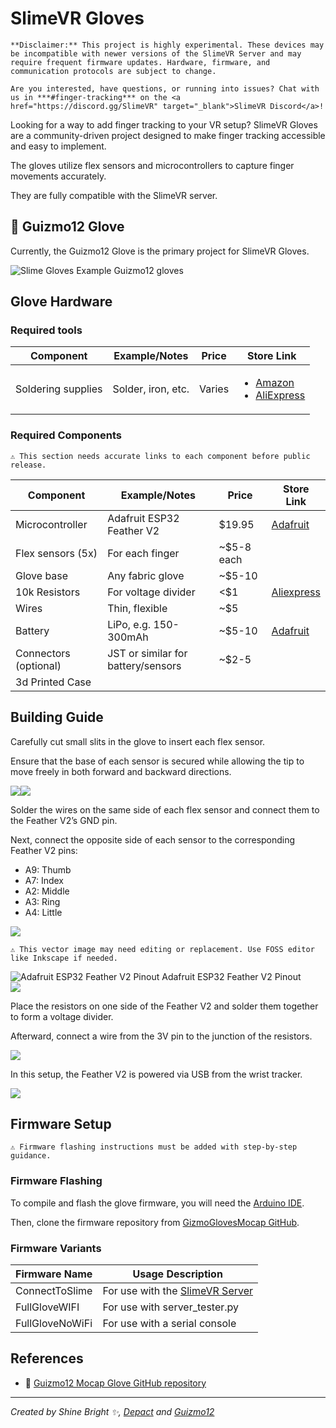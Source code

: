 # SlimeVR Gloves

```admonish warning
**Disclaimer:** This project is highly experimental. These devices may be incompatible with newer versions of the SlimeVR Server and may require frequent firmware updates. Hardware, firmware, and communication protocols are subject to change.
```

```admonish info
Are you interested, have questions, or running into issues? Chat with us in ***#finger-tracking*** on the <a href="https://discord.gg/SlimeVR" target="_blank">SlimeVR Discord</a>!
```

Looking for a way to add finger tracking to your VR setup? SlimeVR Gloves are a community-driven project designed to make finger tracking accessible and easy to implement.

The gloves utilize flex sensors and microcontrollers to capture finger movements accurately.

They are fully compatible with the SlimeVR server.

## 🧤 Guizmo12 Glove
Currently, the Guizmo12 Glove is the primary project for SlimeVR Gloves.

<div class="embeddedVideo">
    <img src="assets/index/img/Guizmo12-glove.webp" alt="Slime Gloves Example" loading="lazy">
  Guizmo12 gloves
</div>

## Glove Hardware

### Required tools

<table>
  <thead>
    <tr>
      <th>Component</th>
      <th>Example/Notes</th>
      <th>Price</th>
      <th>Store Link</th>
    </tr>
  </thead>
  <tbody>
    <tr>
      <td>Soldering supplies</td>
      <td>Solder, iron, etc.</td>
      <td>Varies</td>
      <td>
        <ul>
          <li><a href="https://www.amazon.com/s?k=soldering+kit">Amazon</a></li>
          <li><a href="https://aliexpress.com/w/wholesale-soldering-kit.html?g=y&SearchText=soldering+kit&sortType=total_tranpro_desc">AliExpress</a></li>
        </ul>
      </td>
    </tr>
  </tbody>
</table>

### Required Components

```admonish danger
⚠️ This section needs accurate links to each component before public release.
```

| Component             | Example/Notes                      | Price      | Store Link                                                                                    |
| --------------------- | ---------------------------------- | ---------- | --------------------------------------------------------------------------------------------- |
| Microcontroller       | Adafruit ESP32 Feather V2          | $19.95     | [Adafruit](https://www.adafruit.com/product/5400)                                             |
| Flex sensors (5x)     | For each finger                    | ~$5-8 each |                                                                                               |
| Glove base            | Any fabric glove                   | ~$5-10     |                                                                                               |
| 10k Resistors         | For voltage divider                | <$1        | [Aliexpress](https://pl.aliexpress.com/w/wholesale-10k-resistor.html?spm=a2g0o.home.search.0) |
| Wires                 | Thin, flexible                     | ~$5        |                                                                                               |
| Battery               | LiPo, e.g. 150-300mAh              | ~$5-10     | [Adafruit](https://www.adafruit.com/product/1317)                                             |
| Connectors (optional) | JST or similar for battery/sensors | ~$2-5      |                                                                                               |
| 3d Printed Case       |                                    |            |                                                                                               |

## Building Guide

Carefully cut small slits in the glove to insert each flex sensor.

Ensure that the base of each sensor is secured while allowing the tip to move freely in both forward and backward directions.

<div style="display: flex">
  <img src="assets/index/img/Glove-Building/Glove-FlexSensor-insertion.jpg" loading="lazy" class="small-size-image">
  <img src="assets/index/img/Glove-Building/Glove-FlexSensor-inserted.jpg" loading="lazy" class="small-size-image">
</div>

Solder the wires on the same side of each flex sensor and connect them to the Feather V2’s GND pin.

Next, connect the opposite side of each sensor to the corresponding Feather V2 pins:
- A9: Thumb
- A7: Index
- A2: Middle
- A3: Ring
- A4: Little

<img src="assets/index/img/Glove-Building/flex-sensor-soldering-diagram.webp" loading="lazy" class="big-size-image">


```admonish danger
⚠️ This vector image may need editing or replacement. Use FOSS editor like Inkscape if needed.
```

<div class="embeddedVideo">
    <img src="assets/index/img/Glove-Building/Adafruit-ESP32-Feather-V2-Pinout.svg" alt="Adafruit ESP32 Feather V2 Pinout" loading="lazy" class="big-size-image">
  Adafruit ESP32 Feather V2 Pinout
</div>

<img src="assets/index/img/Glove-Building/soldered-board.webp" loading="lazy" class="big-size-image">

Place the resistors on one side of the Feather V2 and solder them together to form a voltage divider.

Afterward, connect a wire from the 3V pin to the junction of the resistors.

<img src="assets/index/img/Glove-Building/board-soldering.webp" loading="lazy" class="big-size-image">





In this setup, the Feather V2 is powered via USB from the wrist tracker.

<img src="assets/index/img/Glove-Building/glove-powered-by-waist-tracker.webp" loading="lazy" class="big-size-image">

## Firmware Setup

```admonish danger
⚠️ Firmware flashing instructions must be added with step-by-step guidance.
```

### Firmware Flashing

To compile and flash the glove firmware, you will need the [Arduino IDE](https://www.arduino.cc/en/software).

Then, clone the firmware repository from [GizmoGlovesMocap GitHub](https://github.com/Guizmo12/gizmoglovesmocap).

### Firmware Variants
| Firmware Name   | Usage Description                                                            |
| --------------- | ---------------------------------------------------------------------------- |
| ConnectToSlime  | For use with the [SlimeVR Server](https://github.com/SlimeVR/SlimeVR-Server) |
| FullGloveWIFI   | For use with server_tester.py                                                |
| FullGloveNoWiFi | For use with a serial console                                                |


## References

- 🔗 [Guizmo12 Mocap Glove GitHub repository](https://github.com/Guizmo12/gizmoglovesmocap/tree/main)

<hr/>

*Created by Shine Bright ✨, [Depact](https://github.com/Depact) and [Guizmo12](https://github.com/Guizmo12)*